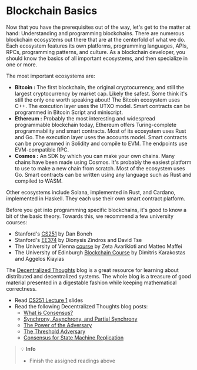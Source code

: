 # Blockchain Basics

Now that you have the prerequisites out of the way, let's get to the matter at hand: Understanding and programming blockchains. There are numerous blockchain ecosystems out there that are at the centerfold of what we do. Each ecosystem features its own platforms, programming languages, APIs, RPCs, programming patterns, and culture. As a blockchain developer, you should know the basics of all important ecosystems, and then specialize in one or more.

The most important ecosystems are:

* **Bitcoin :** The first blockchain, the original cryptocurrency, and still the largest cryptocurrency by market cap. Likely the safest. Some think it's still the only one worth speaking about! The Bitcoin ecosystem uses C++. The execution layer uses the UTXO model. Smart contracts can be programmed in Bitcoin Script and miniscript.
* **Ethereum :** Probably the most interesting and widespread programmable blockchain today, Ethereum offers Turing-complete programmability and smart contracts. Most of its ecosystem uses Rust and Go. The execution layer uses the accounts model. Smart contracts can be programmed in Solidity and compile to EVM. The endpoints use EVM-compatible RPC.
* **Cosmos :** An SDK by which you can make your own chains. Many chains have been made using Cosmos. It's probably the easiest platform to use to make a new chain from scratch. Most of the ecosystem uses Go. Smart contracts can be written using any language such as Rust and compiled to WASM.

Other ecosystems include Solana, implemented in Rust, and Cardano, implemented in Haskell. They each use their own smart contract platform.

Before you get into programming specific blockchains, it's good to know a bit of the basic theory. Towards this, we recommend a few university courses:

* Stanford's [CS251](https://cs251.stanford.edu/) by Dan Boneh
* Stanford's [EE374](https://ee374.stanford.edu/) by Dionysis Zindros and David Tse
* The University of Vienna [course](https://drive.google.com/file/d/1cqDhD3D52M163h1eM9Sojb6hP3oRur63/view?usp=drive_link) by Zeta Avarikioti and Matteo Maffei
* The University of Edinburgh [Blockchain Course](https://www.inf.ed.ac.uk/teaching/courses/bdl/) by Dimitris Karakostas and Aggelos Kiayias

The [Decentralized Thoughts](https://decentralizedthoughts.github.io/) blog is a great resource for learning about distributed and decentralized systems. The whole blog is a treasure of good material presented in a digestable fashion while keeping mathematical correctness.

* Read [CS251 Lecture 1](https://cs251.stanford.edu/lectures/lecture1.pdf) slides
* Read the following Decentralized Thoughts blog posts:
  * [What is Consensus?](https://decentralizedthoughts.github.io/2019-06-27-defining-consensus/)
  * [Synchrony, Asynchrony, and Partial Synchrony](https://decentralizedthoughts.github.io/2019-06-01-2019-5-31-models/)
  * [The Power of the Adversary](https://decentralizedthoughts.github.io/2019-06-07-modeling-the-adversary/)
  * [The Threshold Adversary](https://decentralizedthoughts.github.io/2019-06-17-the-threshold-adversary/)
  * [Consensus for State Machine Replication](https://decentralizedthoughts.github.io/2019-10-15-consensus-for-state-machine-replication/)

> 💡 **Info**
> - Finish the assigned readings above
